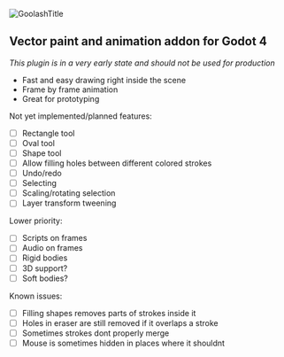 ![GoolashTitle](https://github.com/GuyUnger/Goolash/assets/7023847/0843ade0-ae36-4444-99a1-b96f3c4ae770)

## Vector paint and animation addon for Godot 4 

*This plugin is in a very early state and should not be used for production*

- Fast and easy drawing right inside the scene
- Frame by frame animation
- Great for prototyping


Not yet implemented/planned features:
- [ ] Rectangle tool
- [ ] Oval tool
- [ ] Shape tool
- [ ] Allow filling holes between different colored strokes
- [ ] Undo/redo
- [ ] Selecting
- [ ] Scaling/rotating selection
- [ ] Layer transform tweening

Lower priority:
- [ ] Scripts on frames
- [ ] Audio on frames
- [ ] Rigid bodies
- [ ] 3D support?
- [ ] Soft bodies?

Known issues:
- [ ] Filling shapes removes parts of strokes inside it
- [ ] Holes in eraser are still removed if it overlaps a stroke
- [ ] Sometimes strokes dont properly merge
- [ ] Mouse is sometimes hidden in places where it shouldnt
